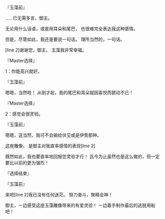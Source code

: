 『玉藻前』

……已无需多言，御主。

无论用什么话语，或是用耳朵和尾巴，
也很难完全表达我这种感情。

但是，尽管如此，我还是要说一句话。
理所当然的，一句话。

[line 2]谢谢您，御主。
玉藻我非常幸福。

『Master选择』

1：你能高兴就好。

『玉藻前』

嗯嗯，当然啦！
从刚才起，我的尾巴和耳朵就因喜悦而颤动不已！

『Master选择』

2：感觉会很灵验。

『玉藻前』

嗯嗯，这当然，我可不会输给伏见或是伊势那种。

这座雕像，
是御主对我直率感情的表现[line 2]

既然如此，我也要直率地回报您灵验才行！
迄今为止虽然也是这么做的，但一定要比以前的更为强烈！

『选择结束』

『玉藻前』

来吧[line 2]我已没有任何迷茫。
努力奋斗，聚精会神！

御主，一边感受这座玉藻雕像带来的有爱灵验！
一边着手制作最后的逃脱用船吧！

